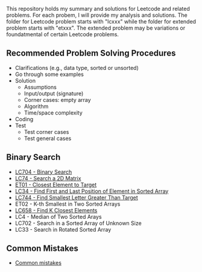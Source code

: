 This repository holds my summary and solutions for Leetcode and related problems. For each probem, I will provide my analysis and solutions. The folder for Leetcode problem starts with "lcxxx" while the folder for extended problem starts with "etxxx". The extended problem may be variations or foundatmental of certain Leetcode problems. 

## Recommended Problem Solving Procedures
* Clarifications (e.g., data type, sorted or unsorted)
* Go through some examples
* Solution
    - Assumptions
    - Input/output (signature)
    - Corner cases: empty array
    - Algorithm
    - Time/space complexity
* Coding
* Test
    - Test corner cases
    - Test general cases

## Binary Search
* [LC704 - Binary Search](problem_solution/lc704_binary_search/lc704-binary-search.html)
* [LC74 - Search a 2D Matrix](problem_solution/lc74_search_2d_matrix/lc74_search_2d_matrix.md)
* [ET01 - Closest Element to Target](problem_solution/et01_closest_element_to_target/ClosestElement.java)
* [LC34 - Find First and Last Position of Element in Sorted Array](problem_solution/lc34_find_first_last_position/lc34_find_first_last_position.md)
* [LC744 - Find Smallest Letter Greater Than Target](problem_solution/lc744_find_smallest_letter_greater_than_target/lc744_find_smallest_letter_greater_than_target.md)
* ET02 - K-th Smallest in Two Sorted Arrays
* [LC658 - Find K Closest Elements](problem_solution/lc658_find_k_closest_elements/lc658_find_k_closest_elements.md)
* LC4 - Median of Two Sorted Arays
* LC702 - Search in a Sorted Array of Unknown Size
* LC33 - Search in Rotated Sorted Array  


## Common Mistakes
* [Common mistakes](problem_solution/common_mistakes.md)